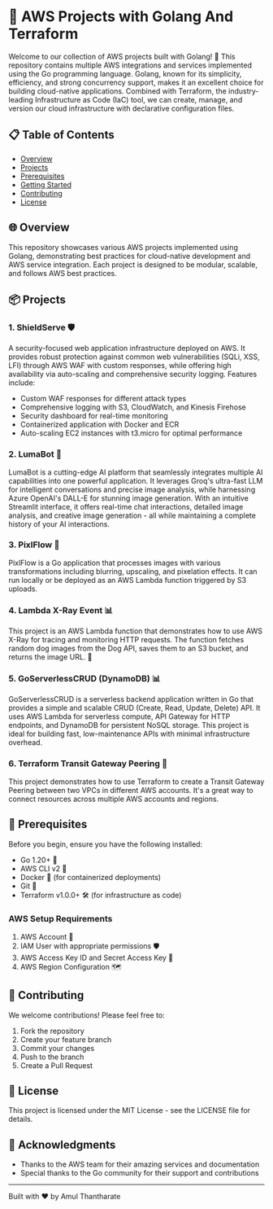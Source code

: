 # 🚀 AWS Projects with Golang And Terraform

Welcome to our collection of AWS projects built with Golang! 🐙 This repository contains multiple AWS integrations and services implemented using the Go programming language. Golang, known for its simplicity, efficiency, and strong concurrency support, makes it an excellent choice for building cloud-native applications. Combined with Terraform, the industry-leading Infrastructure as Code (IaC) tool, we can create, manage, and version our cloud infrastructure with declarative configuration files.

## 📋 Table of Contents

- [Overview](#overview)
- [Projects](#projects)
- [Prerequisites](#prerequisites)
- [Getting Started](#getting-started)
- [Contributing](#contributing)
- [License](#license)

## 🌐 Overview

This repository showcases various AWS projects implemented using Golang, demonstrating best practices for cloud-native development and AWS service integration. Each project is designed to be modular, scalable, and follows AWS best practices.

## 📦 Projects

### 1. ShieldServe 🛡️
A security-focused web application infrastructure deployed on AWS. It provides robust protection against common web vulnerabilities (SQLi, XSS, LFI) through AWS WAF with custom responses, while offering high availability via auto-scaling and comprehensive security logging. Features include:
- Custom WAF responses for different attack types
- Comprehensive logging with S3, CloudWatch, and Kinesis Firehose
- Security dashboard for real-time monitoring
- Containerized application with Docker and ECR
- Auto-scaling EC2 instances with t3.micro for optimal performance

### 2. LumaBot 🤖
LumaBot is a cutting-edge AI platform that seamlessly integrates multiple AI capabilities into one powerful application. It leverages Groq's ultra-fast LLM for intelligent conversations and precise image analysis, while harnessing Azure OpenAI's DALL-E for stunning image generation. With an intuitive Streamlit interface, it offers real-time chat interactions, detailed image analysis, and creative image generation - all while maintaining a complete history of your AI interactions.

### 3. PixlFlow 🎨
PixlFlow is a Go application that processes images with various transformations including blurring, upscaling, and pixelation effects. It can run locally or be deployed as an AWS Lambda function triggered by S3 uploads.

### 4. Lambda X-Ray Event 📊
This project is an AWS Lambda function that demonstrates how to use AWS X-Ray for tracing and monitoring HTTP requests. The function fetches random dog images from the Dog API, saves them to an S3 bucket, and returns the image URL. 🚀

### 5. GoServerlessCRUD (DynamoDB) 📊
GoServerlessCRUD is a serverless backend application written in Go that provides a simple and scalable CRUD (Create, Read, Update, Delete) API. It uses AWS Lambda for serverless compute, API Gateway for HTTP endpoints, and DynamoDB for persistent NoSQL storage. This project is ideal for building fast, low-maintenance APIs with minimal infrastructure overhead.

### 6. Terraform Transit Gateway Peering 🌉
This project demonstrates how to use Terraform to create a Transit Gateway Peering between two VPCs in different AWS accounts. It's a great way to connect resources across multiple AWS accounts and regions.


## 🔧️ Prerequisites

Before you begin, ensure you have the following installed:

- Go 1.20+ 🐙
- AWS CLI v2 🔐
- Docker 🐋 (for containerized deployments)
- Git 🌱
- Terraform v1.0.0+ 🛠️ (for infrastructure as code)

### AWS Setup Requirements

1. AWS Account 🔐
2. IAM User with appropriate permissions 🛡️
3. AWS Access Key ID and Secret Access Key 🔑
4. AWS Region Configuration 🗺️

## 🤝 Contributing

We welcome contributions! Please feel free to:

1. Fork the repository
2. Create your feature branch
3. Commit your changes
4. Push to the branch
5. Create a Pull Request

## 📄 License

This project is licensed under the MIT License - see the LICENSE file for details.

## 🙏 Acknowledgments

- Thanks to the AWS team for their amazing services and documentation
- Special thanks to the Go community for their support and contributions

---

Built with ❤️ by Amul Thantharate
